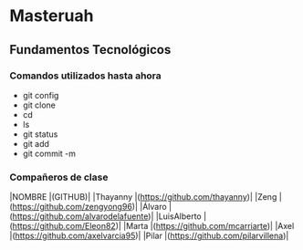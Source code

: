 # Masteruah

## Fundamentos Tecnológicos

### Comandos utilizados hasta ahora

- git config
- git clone
- cd
- ls
- git status
- git add
- git commit -m


### Compañeros de clase

|NOMBRE		|(GITHUB)|
|Thayanny   	|(https://github.com/thayanny)|
|Zeng		|(https://github.com/zengyong96)|
|Álvaro		|(https://github.com/alvarodelafuente)|
|LuisAlberto	|(https://github.com/Eleon82)|
|Marta		|(https://github.com/mcarriarte)|
|Axel		|(https://github.com/axelvarcia95)|
|Pilar		|(https://github.com/pilarvillena)|









